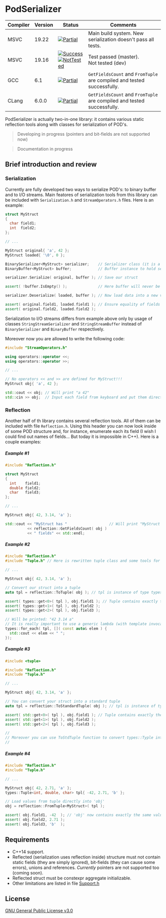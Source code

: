 # PodSerializer

| Compiler | Version | Status             | Comments                                                               |
|----------|---------|--------------------|------------------------------------------------------------------------|
| MSVC     | 19.22   | [![Partial][]]()   | Main build system. New serialization doesn't pass all tests.           |
| MSVC     | 19.16   | [![Success][]]()<br>[![NotTested][]]()   | Test passed (master).<br>Not tested (dev)                                                           |
| GCC      | 6.1     | [![Partial][]]()   | `GetFieldsCount` and `FromTuple` are compiled and tested successfully. |
| CLang    | 6.0.0   | [![Partial][]]()   | `GetFieldsCount` and `FromTuple` are compiled and tested successfully. |

[Success]:   https://img.shields.io/badge/Build%20Status-pass-success
[Partial]:   https://img.shields.io/badge/Build%20Status-partially%20passed-important
[Failed]:    https://img.shields.io/badge/Build%20Status-fail-critical
[NotTested]: https://img.shields.io/badge/Build%20Status-not%20built%20yet-inactive

PodSerializer is actually two-in-one library: it contains various static reflection tools along with classes for serialization of POD's.

> Developing in progress (pointers and bit-fields are not supported now)

> Documentation in progress

## Brief introduction and review
### Serialization

Currently are fully developed two ways to serialize POD's: to binary buffer and to I/O streams. Main featores of serialization tools from this library can be included with `Serialization.h` and `StreamOperators.h` files. Here is an example:
```cpp
struct MyStruct
{
  char field1;
  int  field2;
};

// ...

MyStruct original{ 'a', 42 };
MyStruct loaded{ '\0', 0 };

BinarySerializer<MyStruct> serializer;    // Serializer class (it is a specialization of generic template)
BinaryBuffer<MyStruct> buffer;            // Buffer instance to hold serialized value

serializer.Serialize( original, buffer ); // Save our struct

assert( !buffer.IsEmpty() );              // Here buffer will never be empty

serializer.Deserialize( loaded, buffer ); // Now load data into a new variable

assert( original.field1, loaded.field1 ); // Ensure equality of fields of loaded and original structs
assert( original.field2, loaded.field2 );
```

Serialization to I/O streams differs from example above only by usage of classes `StringStreamSerializer` and `StringStreamBuffer` instead of `BinarySerializer` and `BinaryBuffer` respectively.

Moreover now you are allowed to write the following code:

```cpp
#include "StreamOperators.h"

using operators::operator <<;
using operators::operator >>;

// ...

// No operators << and >> are defined for MyStruct!!!
MyStruct obj{ 'a', 42 };

std::cout << obj; // Will print "a 42"
std::cin >> obj;  // Input each field from keyboard and put them directly into 'obj'
```

### Reflection

Another half of th library contains several reflection tools. All of them can be included with file `Reflection.h`. Using this header you can now look inside of some POD structure and, for instance, enumerate each its field (I wish I could find out names of fields... But today it is impossible in C++). Here is a couple examples:

##### Example #1
```cpp
#include "Reflection.h"

struct MyStruct
{
  int    field1;
  double field2;
  char   field3;
};

// ...

MyStruct obj{ 42, 3.14, 'a' };

std::cout << "MyStruct has "                   // Will print "MyStruct has 3 fields"
          << reflection::GetFieldsCount( obj ) 
          << " fields" << std::endl;
```

##### Example #2
```cpp
#include "Reflection.h"
#include "Tuple.h" // Here is rewritten tuple class and some tools for it

// ...

MyStruct obj{ 42, 3.14, 'a' };

// Convert our struct into a tuple
auto tpl = reflection::ToTuple( obj ); // tpl is instance of type types::Tuple<int, double, char>

assert( types::get<0>( tpl ), obj.field1 ); // Tuple contains exactly the same values as 'obj'
assert( types::get<1>( tpl ), obj.field2 );
assert( types::get<2>( tpl ), obj.field3 );

// Will be printed: "42 3.14 a"
// It is really important to use a generic lambda (with template invocation function) inside types::for_each
types::for_each( tpl, []( const auto& elem ) {
  std::cout << elem << " ";
});
```

##### Example #3
```cpp
#include <tuple>

#include "Reflection.h"
#include "Tuple.h"

// ...

MyStruct obj{ 42, 3.14, 'a' };

// You can convert your struct into a standard tuple
auto tpl = reflection::ToStandardTuple( obj ); // tpl is instance of type std::tuple<int, double, char>

assert( std::get<0>( tpl ), obj.field1 ); // Tuple contains exactly the same values as 'obj'
assert( std::get<1>( tpl ), obj.field2 );
assert( std::get<2>( tpl ), obj.field3 );

//
// Moreover you can use ToStdTuple function to convert types::Typle into corresponding std::tuple
//
```

##### Example #4
```cpp
#include "Reflection.h"
#include "Tuple.h"

// ...

MyStruct obj{ 42, 2.71, 'a' };
types::Tuple<int, double, char> tpl{ -42, 2.71, 'b' };

// Load values from tuple directly into 'obj'
obj = reflection::FromTuple<MyStruct>( tpl );

assert( obj.field1, -42  ); // 'obj' now contains exactly the same values as tuple
assert( obj.field2, 2.71 );
assert( obj.field3, 'b'  );
```

## Requirements
- C++14 support.
- Reflected (serialization uses reflection inside) structure must not contain static fields (they are simply ignored), bit-fields (they can cause some errors), unions and references. *Currently* pointers are not supported too (coming soon).
- Reflected struct must be constexpr aggregate initializable.
- Other limitations are listed in file [Support.h](https://github.com/GeorgyFirsov/PodSerializer/blob/master/PodSerializer/Support.h)

## License
[GNU General Public License v3.0](https://github.com/GeorgyFirsov/PodSerializer/blob/master/LICENSE)
